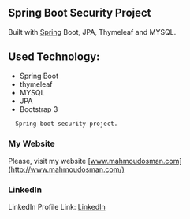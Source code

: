 ## Spring Boot Security Project 

 Built  with [Spring](https://spring.io/projects/spring-boot) Boot, JPA, Thymeleaf and MYSQL.
## Used Technology: 
 * Spring Boot
 * thymeleaf
 * MYSQL
 * JPA
 * Bootstrap 3




```bash
  Spring boot security project.
```

### My Website

Please, visit my website
[www.mahmoudosman.com](http://www.mahmoudosman.com/)

### LinkedIn 

LinkedIn Profile Link: [LinkedIn](https://www.linkedin.com/in/mahmoudaoman/) 
